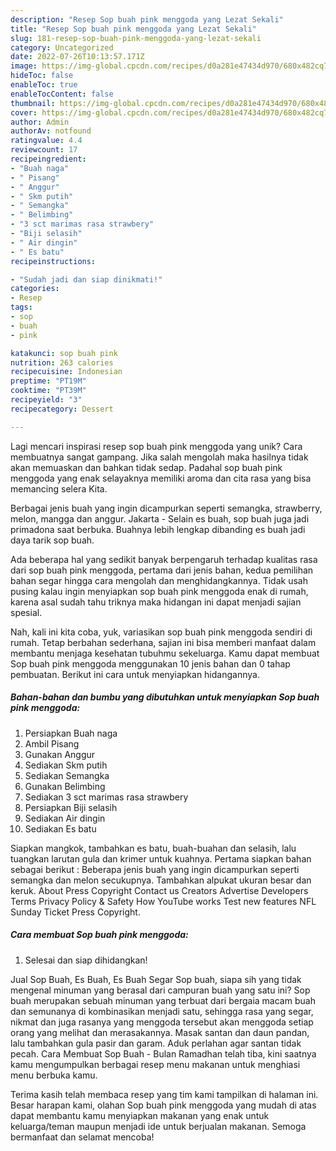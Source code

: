 ```yaml
---
description: "Resep Sop buah pink menggoda yang Lezat Sekali"
title: "Resep Sop buah pink menggoda yang Lezat Sekali"
slug: 181-resep-sop-buah-pink-menggoda-yang-lezat-sekali
category: Uncategorized
date: 2022-07-26T10:13:57.171Z
image: https://img-global.cpcdn.com/recipes/d0a281e47434d970/680x482cq70/sop-buah-pink-menggoda-foto-resep-utama.jpg
hideToc: false
enableToc: true
enableTocContent: false
thumbnail: https://img-global.cpcdn.com/recipes/d0a281e47434d970/680x482cq70/sop-buah-pink-menggoda-foto-resep-utama.jpg
cover: https://img-global.cpcdn.com/recipes/d0a281e47434d970/680x482cq70/sop-buah-pink-menggoda-foto-resep-utama.jpg
author: Admin
authorAv: notfound
ratingvalue: 4.4
reviewcount: 17
recipeingredient:
- "Buah naga"
- " Pisang"
- " Anggur"
- " Skm putih"
- " Semangka"
- " Belimbing"
- "3 sct marimas rasa strawbery"
- "Biji selasih"
- " Air dingin"
- " Es batu"
recipeinstructions:

- "Sudah jadi dan siap dinikmati!"
categories:
- Resep
tags:
- sop
- buah
- pink

katakunci: sop buah pink 
nutrition: 263 calories
recipecuisine: Indonesian
preptime: "PT19M"
cooktime: "PT39M"
recipeyield: "3"
recipecategory: Dessert

---
```





Lagi mencari inspirasi resep sop buah pink menggoda yang unik? Cara membuatnya sangat gampang. Jika salah mengolah maka hasilnya tidak akan memuaskan dan bahkan tidak sedap. Padahal sop buah pink menggoda yang enak selayaknya memiliki aroma dan cita rasa yang bisa memancing selera Kita.





Berbagai jenis buah yang ingin dicampurkan seperti semangka, strawberry, melon, mangga dan anggur. Jakarta - Selain es buah, sop buah juga jadi primadona saat berbuka. Buahnya lebih lengkap dibanding es buah jadi daya tarik sop buah.

Ada beberapa hal yang sedikit banyak berpengaruh terhadap kualitas rasa dari sop buah pink menggoda, pertama dari jenis bahan, kedua pemilihan bahan segar hingga cara mengolah dan menghidangkannya. Tidak usah pusing kalau ingin menyiapkan sop buah pink menggoda enak di rumah, karena asal sudah tahu triknya maka hidangan ini dapat menjadi sajian spesial.






Nah, kali ini kita coba, yuk, variasikan sop buah pink menggoda sendiri di rumah. Tetap berbahan sederhana, sajian ini bisa memberi manfaat dalam membantu menjaga kesehatan tubuhmu sekeluarga. Kamu dapat membuat Sop buah pink menggoda menggunakan 10 jenis bahan dan 0 tahap pembuatan. Berikut ini cara untuk menyiapkan hidangannya.

<!--inarticleads1-->

##### Bahan-bahan dan bumbu yang dibutuhkan untuk menyiapkan Sop buah pink menggoda:

1. Persiapkan Buah naga
1. Ambil  Pisang
1. Gunakan  Anggur
1. Sediakan  Skm putih
1. Sediakan  Semangka
1. Gunakan  Belimbing
1. Sediakan 3 sct marimas rasa strawbery
1. Persiapkan Biji selasih
1. Sediakan  Air dingin
1. Sediakan  Es batu


Siapkan mangkok, tambahkan es batu, buah-buahan dan selasih, lalu tuangkan larutan gula dan krimer untuk kuahnya. Pertama siapkan bahan sebagai berikut : Beberapa jenis buah yang ingin dicampurkan seperti semangka dan melon secukupnya. Tambahkan alpukat ukuran besar dan keruk. About Press Copyright Contact us Creators Advertise Developers Terms Privacy Policy &amp; Safety How YouTube works Test new features NFL Sunday Ticket Press Copyright. 

<!--inarticleads2-->

##### Cara membuat Sop buah pink menggoda:


1. Selesai dan siap dihidangkan!

Jual Sop Buah, Es Buah, Es Buah Segar Sop buah, siapa sih yang tidak mengenal minuman yang berasal dari campuran buah yang satu ini? Sop buah merupakan sebuah minuman yang terbuat dari bergaia macam buah dan semunanya di kombinasikan menjadi satu, sehingga rasa yang segar, nikmat dan juga rasanya yang menggoda tersebut akan menggoda setiap orang yang melihat dan merasakannya. Masak santan dan daun pandan, lalu tambahkan gula pasir dan garam. Aduk perlahan agar santan tidak pecah. Cara Membuat Sop Buah - Bulan Ramadhan telah tiba, kini saatnya kamu mengumpulkan berbagai resep menu makanan untuk menghiasi menu berbuka kamu. 

Terima kasih telah membaca resep yang tim kami tampilkan di halaman ini. Besar harapan kami, olahan Sop buah pink menggoda yang mudah di atas dapat membantu kamu menyiapkan makanan yang enak untuk keluarga/teman maupun menjadi ide untuk berjualan makanan. Semoga bermanfaat dan selamat mencoba!
